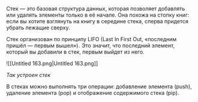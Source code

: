 Стек — это базовая структура данных, которая позволяет добавлять или удалять элементы только в её начале. Она похожа на стопку книг: если вы хотите взглянуть на книгу в середине стека, сперва придется убрать лежащие сверху.

Стек организован по принципу LIFO (Last In First Out, «последним пришёл — первым вышел») . Это значит, что последний элемент, который вы добавили в стек, первым выйдет из него.

![[Untitled 163.png|Untitled 163.png]]

_Так устроен стек_

В стеках можно выполнять три операции: добавление элемента (push), удаление элемента (pop) и отображение содержимого стека (pip).
